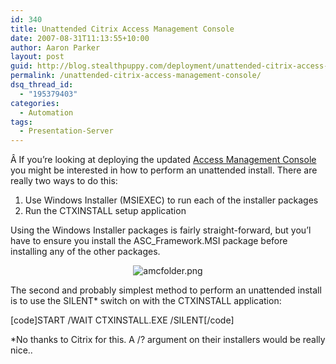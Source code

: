 ```yaml
---
id: 340
title: Unattended Citrix Access Management Console
date: 2007-08-31T11:13:55+10:00
author: Aaron Parker
layout: post
guid: http://blog.stealthpuppy.com/deployment/unattended-citrix-access-management-console
permalink: /unattended-citrix-access-management-console/
dsq_thread_id:
  - "195379403"
categories:
  - Automation
tags:
  - Presentation-Server
---
```

Â If you&#8217;re looking at deploying the updated [Access Management Console](https://www.citrix.com/English/SS/downloads/details.asp?dID=8218&downloadID=164650&pID=186#top) you might be interested in how to perform an unattended install. There are really two ways to do this:

  1. Use Windows Installer (MSIEXEC) to run each of the installer packages
  2. Run the CTXINSTALL setup application

Using the Windows Installer packages is fairly straight-forward, but you&#8217;l have to ensure you install the ASC_Framework.MSI package before installing any of the other packages.

<p style="text-align: center">
  <img src="http://stealthpuppy.com/wp-content/uploads/2007/08/amcfolder.png" alt="amcfolder.png" />
</p>

The second and probably simplest method to perform an unattended install is to use the SILENT* switch on with the CTXINSTALL application:

[code]START /WAIT CTXINSTALL.EXE /SILENT[/code]

*No thanks to Citrix for this. A /? argument on their installers would be really nice..